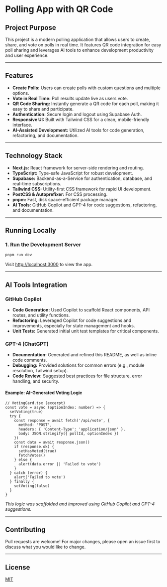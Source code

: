 # Polling App with QR Code

## Project Purpose

This project is a modern polling application that allows users to create, share, and vote on polls in real time. It features QR code integration for easy poll sharing and leverages AI tools to enhance development productivity and user experience.

---

## Features

- **Create Polls:** Users can create polls with custom questions and multiple options.
- **Vote in Real Time:** Poll results update live as users vote.
- **QR Code Sharing:** Instantly generate a QR code for each poll, making it easy to share and participate.
- **Authentication:** Secure login and logout using Supabase Auth.
- **Responsive UI:** Built with Tailwind CSS for a clean, mobile-friendly interface.
- **AI-Assisted Development:** Utilized AI tools for code generation, refactoring, and documentation.

---

## Technology Stack

- **Next.js:** React framework for server-side rendering and routing.
- **TypeScript:** Type-safe JavaScript for robust development.
- **Supabase:** Backend-as-a-Service for authentication, database, and real-time subscriptions.
- **Tailwind CSS:** Utility-first CSS framework for rapid UI development.
- **PostCSS & Autoprefixer:** For CSS processing.
- **pnpm:** Fast, disk space-efficient package manager.
- **AI Tools:** GitHub Copilot and GPT-4 for code suggestions, refactoring, and documentation.

---

## Running Locally


### 1. Run the Development Server

```bash
pnpm run dev
```

Visit [http://localhost:3000](http://localhost:3000) to view the app.

---

## AI Tools Integration

### GitHub Copilot

- **Code Generation:** Used Copilot to scaffold React components, API routes, and utility functions.
- **Refactoring:** Leveraged Copilot for code suggestions and improvements, especially for state management and hooks.
- **Unit Tests:** Generated initial unit test templates for critical components.

### GPT-4 (ChatGPT)

- **Documentation:** Generated and refined this README, as well as inline code comments.
- **Debugging:** Provided solutions for common errors (e.g., module resolution, Tailwind setup).
- **Code Review:** Suggested best practices for file structure, error handling, and security.

#### Example: AI-Generated Voting Logic

```tsx
// VotingCard.tsx (excerpt)
const vote = async (optionIndex: number) => {
  setVoting(true)
  try {
    const response = await fetch('/api/vote', {
      method: 'POST',
      headers: { 'Content-Type': 'application/json' },
      body: JSON.stringify({ pollId, optionIndex })
    })
    const data = await response.json()
    if (response.ok) {
      setHasVoted(true)
      fetchVotes()
    } else {
      alert(data.error || 'Failed to vote')
    }
  } catch (error) {
    alert('Failed to vote')
  } finally {
    setVoting(false)
  }
}
```
*This logic was scaffolded and improved using GitHub Copilot and GPT-4 suggestions.*

---

## Contributing

Pull requests are welcome! For major changes, please open an issue first to discuss what you would like to change.

---

## License

[MIT](LICENSE)
